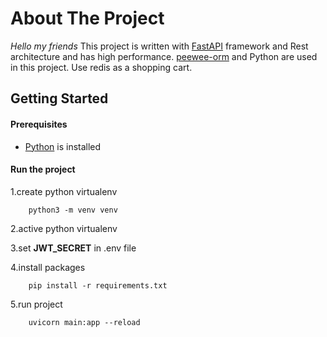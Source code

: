 # About The Project
*Hello my friends*
This project is written with [FastAPI](https://fastapi.tiangolo.com/) framework and Rest architecture and has high performance.
[peewee-orm](http://docs.peewee-orm.com/en/latest/) and Python are used in this project.
Use redis as a shopping cart.
 

## Getting Started


#### Prerequisites
  - [Python](https://www.python.org/downloads/) is installed 


#### Run the project
1.create python virtualenv

        python3 -m venv venv

2.active python virtualenv

3.set **JWT_SECRET** in .env file

4.install packages

        pip install -r requirements.txt

5.run project

        uvicorn main:app --reload

